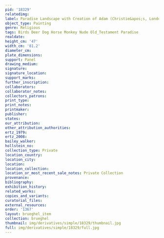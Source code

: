 ```yaml
---
pid: '18329'
relatedimg: 
label: Paradise Landscape with Creation of Adam (Christie&apos;s, London)
object_type: Painting
genre: Religious
tags: Birds Deer Dog Horse Monkey Nude Old_Testament Paradise
realdate: 
height_cm: '47'
width_cm: '81.2'
diameter_cm: 
plate_dimensions: 
support: Panel
drawing_medium: 
signature: 
signature_location: 
support_marks: 
further_inscription: 
collaborators: 
collaborator_notes: 
collectors_patrons: 
print_type: 
print_notes: 
printmaker: 
publisher: 
states: 
our_attribution: 
other_attribution_authorities: 
ertz_1979: 
ertz_2008: 
bailey_walker: 
hollstein_no: 
collection_type: Private
location_country: 
location_city: 
location: 
location_collection: 
location_or_most_recent_sale_notes: Private Collection
provenance: 
bibliography: 
exhibition_history: 
related_works: 
copies_and_variants: 
curatorial_files: 
external_resources: 
order: '1367'
layout: brueghel_item
collection: brueghel
thumbnail: img/derivatives/simple/18329/thumbnail.jpg
full: img/derivatives/simple/18329/full.jpg
---
```

